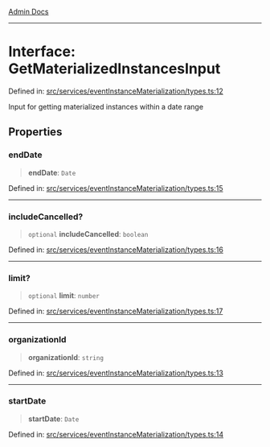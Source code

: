 [Admin Docs](/)

***

# Interface: GetMaterializedInstancesInput

Defined in: [src/services/eventInstanceMaterialization/types.ts:12](https://github.com/gautam-divyanshu/talawa-api/blob/de42235531e11387f0ad0479547630845dbc8b37/src/services/eventInstanceMaterialization/types.ts#L12)

Input for getting materialized instances within a date range

## Properties

### endDate

> **endDate**: `Date`

Defined in: [src/services/eventInstanceMaterialization/types.ts:15](https://github.com/gautam-divyanshu/talawa-api/blob/de42235531e11387f0ad0479547630845dbc8b37/src/services/eventInstanceMaterialization/types.ts#L15)

***

### includeCancelled?

> `optional` **includeCancelled**: `boolean`

Defined in: [src/services/eventInstanceMaterialization/types.ts:16](https://github.com/gautam-divyanshu/talawa-api/blob/de42235531e11387f0ad0479547630845dbc8b37/src/services/eventInstanceMaterialization/types.ts#L16)

***

### limit?

> `optional` **limit**: `number`

Defined in: [src/services/eventInstanceMaterialization/types.ts:17](https://github.com/gautam-divyanshu/talawa-api/blob/de42235531e11387f0ad0479547630845dbc8b37/src/services/eventInstanceMaterialization/types.ts#L17)

***

### organizationId

> **organizationId**: `string`

Defined in: [src/services/eventInstanceMaterialization/types.ts:13](https://github.com/gautam-divyanshu/talawa-api/blob/de42235531e11387f0ad0479547630845dbc8b37/src/services/eventInstanceMaterialization/types.ts#L13)

***

### startDate

> **startDate**: `Date`

Defined in: [src/services/eventInstanceMaterialization/types.ts:14](https://github.com/gautam-divyanshu/talawa-api/blob/de42235531e11387f0ad0479547630845dbc8b37/src/services/eventInstanceMaterialization/types.ts#L14)
